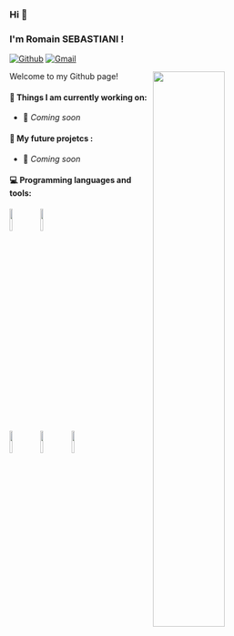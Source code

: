 ### Hi 👋 
### I'm Romain SEBASTIANI !

[![Github](https://img.shields.io/badge/-Github-000?style=flat&logo=Github&logoColor=white)](https://github.com/R0M107)
[![Gmail](https://img.shields.io/badge/-Gmail-c14438?style=flat&logo=Gmail&logoColor=white)](mailto:romain07022007seb@gmail.com)

<img width="50%" align="right" src="https://github-readme-stats.vercel.app/api?username=R0M107&show_icons=true&theme=ambient_gradient&hide_border=true" />
Welcome to my Github page!

#### 🌱 Things I am currently working on: 
- 🚀 *Coming soon*

#### :muscle: My future projetcs :
- 🚀 *Coming soon*

#### :computer: Programming languages and tools: 
<p>
<img width="10%" src="https://www.vectorlogo.zone/logos/python/python-ar21.svg">
<img width="10%" src="https://www.logo.wine/a/logo/C%2B%2B/C%2B%2B-Logo.wine.svg">
<br />
<img width="10%" src="https://www.vectorlogo.zone/logos/mysql/mysql-ar21.svg">
<img width="10%" src="https://www.vectorlogo.zone/logos/mongodb/mongodb-ar21.svg">
<img width="10%" src="https://www.vectorlogo.zone/logos/git-scm/git-scm-ar21.svg">
<br />
</p>
